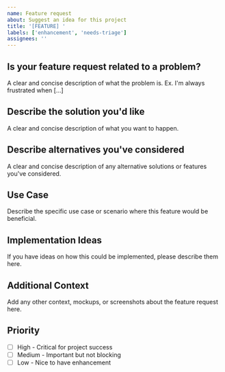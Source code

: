 ```yaml
---
name: Feature request
about: Suggest an idea for this project
title: '[FEATURE] '
labels: ['enhancement', 'needs-triage']
assignees: ''
---
```


## Is your feature request related to a problem?
A clear and concise description of what the problem is. Ex. I'm always frustrated when [...]

## Describe the solution you'd like
A clear and concise description of what you want to happen.

## Describe alternatives you've considered
A clear and concise description of any alternative solutions or features you've considered.

## Use Case
Describe the specific use case or scenario where this feature would be beneficial.

## Implementation Ideas
If you have ideas on how this could be implemented, please describe them here.

## Additional Context
Add any other context, mockups, or screenshots about the feature request here.

## Priority
- [ ] High - Critical for project success
- [ ] Medium - Important but not blocking
- [ ] Low - Nice to have enhancement